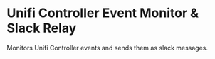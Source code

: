 # Unifi Controller Event Monitor & Slack Relay
Monitors Unifi Controller events and sends them as slack messages.
